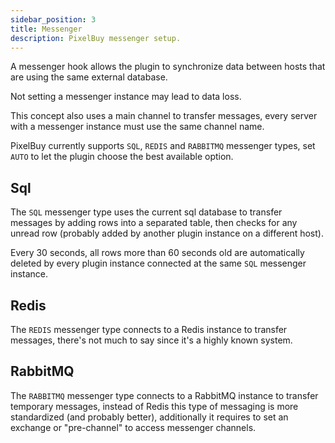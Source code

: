 ```yaml
---
sidebar_position: 3
title: Messenger
description: PixelBuy messenger setup.
---
```


A messenger hook allows the plugin to synchronize data between hosts that are using the same external database.

Not setting a messenger instance may lead to data loss.

This concept also uses a main channel to transfer messages, every server with a messenger instance must use the same channel name.

PixelBuy currently supports `SQL`, `REDIS` and `RABBITMQ` messenger types, set `AUTO` to let the plugin choose the best available option.

## Sql

The `SQL` messenger type uses the current sql database to transfer messages by adding rows into a separated table, then checks for any unread row (probably added by another plugin instance on a different host).

Every 30 seconds, all rows more than 60 seconds old are automatically deleted by every plugin instance connected at the same `SQL` messenger instance.

## Redis

The `REDIS` messenger type connects to a Redis instance to transfer messages, there's not much to say since it's a highly known system.

## RabbitMQ

The `RABBITMQ` messenger type connects to a RabbitMQ instance to transfer temporary messages, instead of Redis this type of messaging is more standardized (and probably better), additionally it requires to set an exchange or "pre-channel" to access messenger channels.